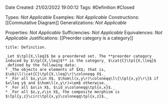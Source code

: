 <div class="topSpace"></div>

Date Created: 21/02/2022 19:00:12
Tags: #Definition #Closed 

Types: _Not Applicable_
Examples: _Not Applicable_
Constructions: [[Commutative Diagram]]
Generalizations: _Not Applicable_

Properties: _Not Applicable_
Sufficiencies: _Not Applicable_
Equivalences: _Not Applicable_
Justifications: [[Preorder category is a category]]

``` ad-Definition
title: Definition.

_Let $\tpl{X,\leq}$ be a preordered set. The **preorder category induced by $\tpl{X,\leq}$** is the category_ $\cat{C}\tpl{X,\leq}$ _defined by the following data:_
* _The objects are elements of $X$; that is, $\obj\l(\cat{C}\tpl{X,\leq}\r)\coloneqq X$._
* _For all $x,y\in X$, $\hom\l(x,y\r)\coloneqq\l\{\tpl{x,y}\r\}$ if $x\leq y$ and $\hom\l(x,y\r)=\em$ otherwise._
* _For all $x\in X$, $\id_x\coloneqq\tpl{x,x}$._
* _For all $x,y,z\in X$, the composite morphism is $\tpl{y,z}\circ\tpl{x,y}\coloneqq\tpl{x,z}$._

```
